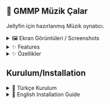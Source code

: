 ## 🎵 GMMP Müzik Çalar
Jellyfin için hazırlanmış Müzik oynatıcı.


<details>
<summary>🖼️ Ekran Görüntüleri / Screenshots </summary>

![3](https://github.com/user-attachments/assets/fa2f14da-13b5-4123-ad42-886d5db93578)

![2](https://github.com/user-attachments/assets/1738937b-90dc-49fa-bdab-830d5158fd20)

![1](https://github.com/user-attachments/assets/b863fda6-929f-4d24-a776-a5282b2a8492)
 </details>

<details>
<summary> ✨ Features </summary>
  
- User-friendly interface
- Easy access
- ID3 tag integration (track, lyrics, and other metadata are displayed using ID3 tags)
- Random playlist generation
- Save randomly generated playlists
- Refresh button to regenerate playlists
- Ability to select existing playlists on Jellyfin
- Set the number of items in the playlist</details>


<details>
<summary> ✨ Özellikler </summary>

- Kullanıcı dostu arayüz
- Kolay erişim
- id3tags entegrasyon ( parça, şarkı sözü ve diğer bilgiler id3tags entagrasyonu ile yazdırılır )
- Rastgele liste oluşturma
- Rastgele oluşturulan listeyi kaydetme
- Yenileme butonu ile rastgele listeyi yenileme
- Jellyfin üzerinde bulunan oynatma listelerini seçebilme
- Liste öğe sayısı belirleme </details>
  
## Kurulum/Installation
<details>
<summary> 🚀 Türkçe Kurulum </summary>

### Windows için

İndirdiğiniz sıkıştırılmış klasörü herhangi boş bir klasöre çıkarıp ``` install.bat ``` betiğini yönetici olarak çalıştırın.

### Yüklemeyi Kaldırma

``` uninstall.bat ``` betiğini yönetici olarak çalıştırın.


### Linux için

``` git clone https://github.com/G-grbz/Jellyfin-GMMP ```

``` cd Jellyfin-GMMP ```

### Kurulum scriptini çalıştırın:

### ( Not: Jellyfin Media Slider ile entagtasyonlu çalışmaktadır. JMS kullananlar için bu kuruluma gerek yoktur.)

``` sudo chmod +x install.sh && sudo ./install.sh ```

### Tarayıcı çerezlerini temizleyin.

### Yüklemeyi Kaldırma

``` sudo chmod +x /usr/share/jellyfin/web/GMMP/uninstall.sh && sudo sh /usr/share/jellyfin/web/GMMP/uninstall.sh ```
</details>

<details>
<summary> 🚀 English Installation Guide </summary>
  
### For Windows
  
Extract the downloaded archive to any folder and run the ``` install.bat ``` script as Administrator.

### Uninstallation

Run the ``` uninstall.bat ``` script as Administrator.

### For Linux

```git clone https://github.com/G-grbz/Jellyfin-GMMP ```

``` cd Jellyfin-GMMP ```

### Run the installation script:

``` sudo chmod +x install.sh && sudo ./install.sh ```

### Uninstallation

``` sudo chmod +x /usr/share/jellyfin/web/GMMP/uninstall.sh && sudo sh /usr/share/jellyfin/web/GMMP/uninstall.sh ``` </details>
